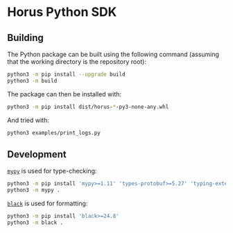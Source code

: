 # Horus Python SDK

## Building

The Python package can be built using the following command (assuming that the
working directory is the repository root):

```sh
python3 -m pip install --upgrade build
python3 -m build
```

The package can then be installed with:

```sh
python3 -m pip install dist/horus-*-py3-none-any.whl
```

And tried with:

```sh
python3 examples/print_logs.py
```

## Development

[`mypy`](https://github.com/python/mypy) is used for type-checking:

```sh
python3 -m pip install 'mypy>=1.11' 'types-protobuf>=5.27' 'typing-extensions>=4.6'
python3 -m mypy .
```

[`black`](https://github.com/psf/black) is used for formatting:

```sh
python3 -m pip install 'black>=24.8'
python3 -m black .
```
